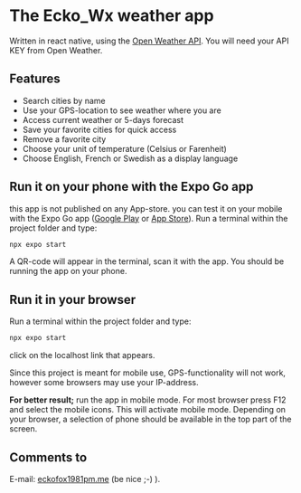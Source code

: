 # The Ecko_Wx weather app

Written in react native, using the [Open Weather API](https://openweathermap.org/).
You will need your API KEY from Open Weather.

## Features

- Search cities by name
- Use your GPS-location to see weather where you are
- Access current weather or 5-days forecast
- Save your favorite cities for quick access
- Remove a favorite city
- Choose your unit of temperature (Celsius or Farenheit)
- Choose English, French or Swedish as a display language

## Run it on your phone with the Expo Go app

this app is not published on any App-store. you can test it on your mobile with the Expo Go app ([Google Play](https://play.google.com/store/apps/details?id=host.exp.exponent&hl=en_US) or [App Store](https://apps.apple.com/us/app/expo-go/id982107779)).
Run a terminal within the project folder and type:

```jsx
npx expo start
```

A QR-code will appear in the terminal, scan it with the app.
You should be running the app on your phone.

## Run it in your browser

Run a terminal within the project folder and type:

```jsx
npx expo start
```

click on the localhost link that appears.

Since this project is meant for mobile use, GPS-functionality will not work, however some browsers may use your IP-address.

**For better result;** run the app in mobile mode. For most browser press F12 and select the mobile icons. This will activate mobile mode. Depending on your browser, a selection of phone should be available in the top part of the screen.

## Comments to

E-mail: [eckofox1981pm.me](mailto:eckofox1981pm.me) (be nice ;-) ).
